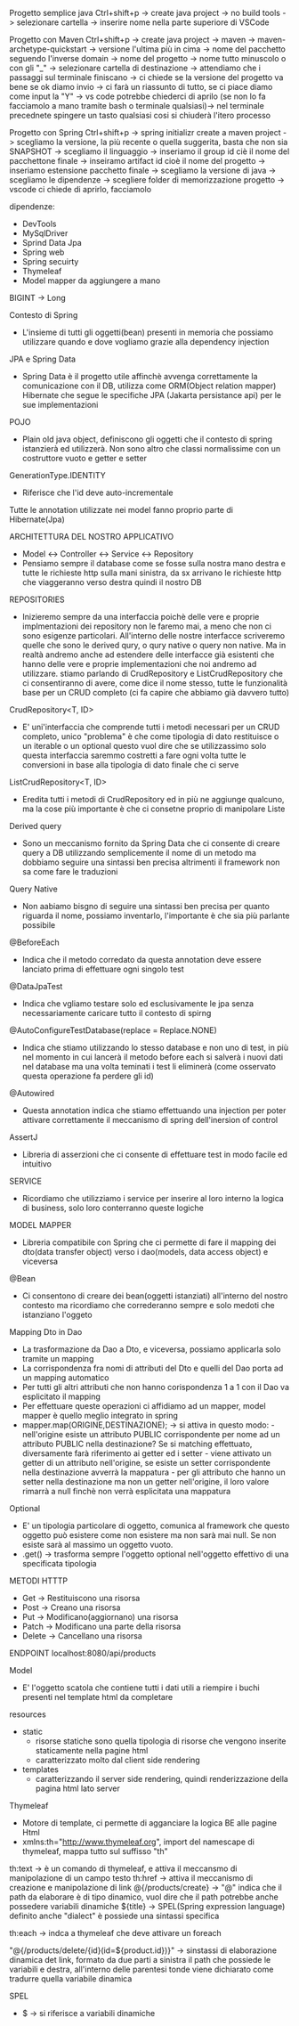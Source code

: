 Progetto semplice java
Ctrl+shift+p -> create java project -> no build tools -> selezionare cartella -> inserire nome nella parte superiore di VSCode

Progetto con Maven
Ctrl+shift+p -> create java project -> maven -> maven-archetype-quickstart -> versione l'ultima più in cima -> nome del pacchetto seguendo l'inverse domain -> nome del progetto -> nome tutto minuscolo o con gli "_" -> selezionare cartella di destinazione -> attendiamo che i passaggi sul terminale finiscano -> ci chiede se la versione del progetto va bene se ok diamo invio -> ci farà un riassunto di tutto, se ci piace diamo come input la "Y" -> vs code potrebbe chiederci di aprilo (se non lo fa facciamolo a mano tramite bash o terminale qualsiasi)-> nel terminale precednete spingere un tasto qualsiasi cosi si chiuderà l'itero processo

Progetto con Spring
Ctrl+shift+p -> spring initializr create a maven project -> scegliamo la versione, la più recente o quella suggerita, basta che non sia SNAPSHOT -> scegliamo il linguaggio -> inseriamo il group id ciè il nome del pacchettone finale -> inseiramo artifact id cioè il nome del progetto -> inseriamo estensione pacchetto finale -> scegliamo la versione di java -> scegliamo le dipendenze -> scegliere folder di memorizzazione progetto -> vscode ci chiede di aprirlo, facciamolo

dipendenze:
- DevTools
- MySqlDriver
- Sprind Data Jpa
- Spring web
- Spring secuirty
- Thymeleaf
- Model mapper da aggiungere a mano

BIGINT -> Long

Contesto di Spring
- L'insieme di tutti gli oggetti(bean) presenti in memoria che possiamo utilizzare quando e dove vogliamo grazie alla dependency injection

JPA e Spring Data
- Spring Data è il progetto utile affinchè avvenga correttamente la comunicazione con il DB, utilizza come ORM(Object relation mapper) Hibernate che segue le specifiche JPA (Jakarta persistance api) per le sue implementazioni

POJO
- Plain old java object, definiscono gli oggetti che il contesto di spring istanzierà ed utilizzerà. Non sono altro che classi normalissime con un costruttore vuoto e getter e setter


GenerationType.IDENTITY
- Riferisce che l'id deve auto-incrementale

Tutte le annotation utilizzate nei model fanno proprio parte di Hibernate(Jpa)

ARCHITETTURA DEL NOSTRO APPLICATIVO
- Model <-> Controller <-> Service <-> Repository
- Pensiamo sempre il database come se fosse sulla nostra mano destra e tutte le richieste http sulla mani sinistra, da sx arrivano le richieste http che viaggeranno verso destra quindi il nostro DB

REPOSITORIES
- Inizieremo sempre da una interfaccia poichè delle vere e proprie implmentazioni dei repository non le faremo mai, a meno che non ci sono esigenze particolari.
All'interno delle nostre interfacce scriveremo quelle che sono le derived qury, o qury native o query non native. Ma in realtà andremo anche ad estendere delle interfacce già esistenti che hanno delle vere e proprie implementazioni che noi andremo ad utilizzare.
stiamo parlando di CrudRepository e ListCrudRepository che ci consentiranno di avere, come dice il nome stesso, tutte le funzionalità base per un CRUD completo (ci fa capire che abbiamo già davvero tutto)

CrudRepository<T, ID>
- E' uni'interfaccia che comprende tutti i metodi necessari per un CRUD completo, unico "problema" è che come tipologia di dato restituisce o un iterable o un optional questo vuol dire che se utilizzassimo solo questa interfaccia saremmo costretti a fare ogni volta tutte le conversioni in base alla tipologia di dato finale che ci serve

ListCrudRepository<T, ID>
- Eredita tutti i metodi di CrudRepository ed in più ne aggiunge qualcuno, ma la cose più importante è che ci consetne proprio di manipolare Liste

Derived query
- Sono un meccanismo fornito da Spring Data che ci consente di creare query a DB utilizzando semplicemente il nome di un metodo ma dobbiamo seguire una sintassi ben precisa altrimenti il framework non sa come fare le traduzioni

Query Native
- Non aabiamo bisgno di seguire una sintassi ben precisa per quanto riguarda il nome, possiamo inventarlo, l'importante è che sia più parlante possibile

@BeforeEach
- Indica che il metodo corredato da questa annotation deve essere lanciato prima di effettuare ogni singolo test


@DataJpaTest
- Indica che vgliamo testare solo ed esclusivamente le jpa senza necessariamente caricare tutto il contesto di spirng

@AutoConfigureTestDatabase(replace = Replace.NONE)
- Indica che stiamo utilizzando lo stesso database e non uno di test, in più nel momento in cui lancerà il metodo before each si salverà i nuovi dati nel database ma una volta teminati i test li eliminerà (come osservato questa operazione fa perdere gli id)

@Autowired
- Questa annotation indica che stiamo effettuando una injection per poter attivare correttamente il meccanismo di spring dell'inersion of control


AssertJ
- Libreria di asserzioni che ci consente di effettuare test in modo facile ed intuitivo

SERVICE
- Ricordiamo che utilizziamo i service per inserire al loro interno la logica di business, solo loro conterranno queste logiche

MODEL MAPPER
- Libreria compatibile con Spring che ci permette di fare il mapping dei dto(data transfer object) verso i dao(models, data access object) e viceversa

@Bean
- Ci consentono di creare dei bean(oggetti istanziati) all'interno del nostro contesto ma ricordiamo che correderanno sempre e solo medoti che istanziano l'oggeto

Mapping Dto in Dao
- La trasformazione da Dao a Dto, e viceversa, possiamo applicarla solo tramite un mapping
- La corrispondenza fra nomi di attributi del Dto e quelli del Dao porta ad un mapping automatico
- Per tutti gli altri attributi che non hanno corispondenza 1 a 1 con il Dao va esplicitato il mapping
- Per effettuare queste operazioni ci affidiamo ad un mapper, model mapper è quello meglio integrato in spring
- mapper.map(ORIGINE,DESTINAZIONE); -> si attiva in questo modo:
                                            - nell'origine esiste un attributo PUBLIC corrispondente per nome ad un attributo PUBLIC nella destinazione?
                                            Se si matching effettuato, diversamente farà riferimento ai getter ed i setter
                                            - viene attivato un getter di un attributo nell'origine, se esiste un setter corrispondente nella destinazione avverrà la mappatura
                                            - per gli attributo che hanno un setter nella destinazione ma non un getter nell'origine, il loro valore rimarrà a null finchè non verrà esplicitata una mappatura

Optional
- E' un tipologia particolare di oggetto, comunica al framework che questo oggetto può esistere come non esistere ma non sarà mai null. Se non esiste sarà al massimo un oggetto vuoto.
- .get() -> trasforma sempre l'oggetto optional nell'oggetto effettivo di una specificata tipologia

METODI HTTTP
- Get -> Restituiscono una risorsa
- Post -> Creano una risorsa
- Put -> Modificano(aggiornano) una risorsa
- Patch -> Modificano una parte della risorsa
- Delete -> Cancellano una risorsa

ENDPOINT
localhost:8080/api/products

Model
- E' l'oggetto scatola che contiene tutti i dati utili a riempire i buchi presenti nel template html da completare

resources
- static
    - risorse statiche sono quella tipologia di risorse che vengono inserite staticamente nella pagine html
    - caratterizzato molto dal client side rendering
- templates
    - caratterizzando il server side rendering, quindi renderizzazione della pagina html lato server


Thymeleaf
- Motore di template, ci permette di agganciare la logica BE alle pagine Html
- xmlns:th="http://www.thymeleaf.org", import del namescape di thymeleaf, mappa tutto sul suffisso "th"

th:text -> è un comando di thymeleaf, e attiva il meccansmo di manipolazione di un campo testo
th:href -> attiva il meccanismo di creazione e manipolazione di link
@{/products/create} -> "@" indica che il path da elaborare è di tipo dinamico, vuol dire che il path potrebbe anche possedere variabili dinamiche
${title} -> SPEL(Spring expression language) definito anche "dialect" è possiede una sintassi specifica

th:each -> indca a thymeleaf che deve attivare un foreach

"@{/products/delete/{id}(id=${product.id})}" -> sinstassi di elaborazione dinamica det link, formato da due parti a sinistra il path che possiede le variabili e destra, all'interno delle parentesi tonde viene dichiarato come tradurre quella variabile dinamica

SPEL
- $ -> si riferisce a variabili dinamiche